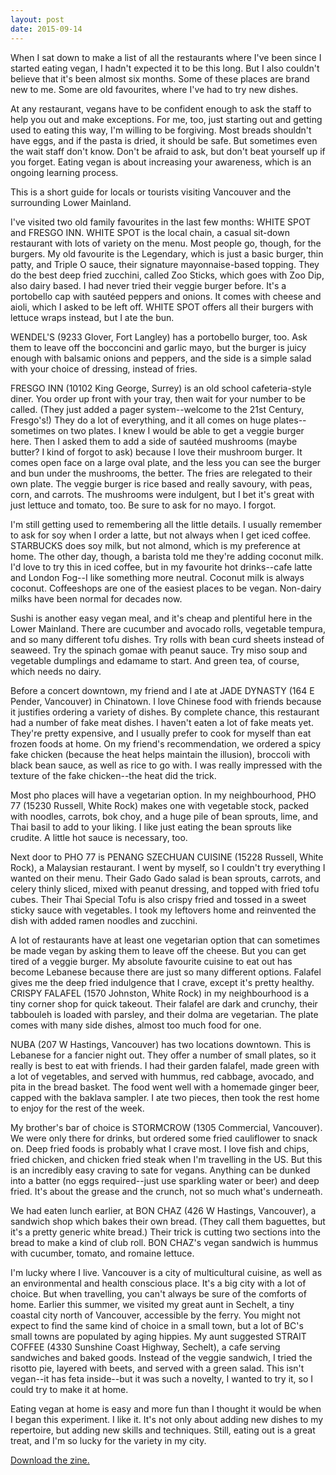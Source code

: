 ```yaml
---
layout: post
date: 2015-09-14
---
```


When I sat down to make a list of all the restaurants where I've been since I started eating vegan, I hadn't expected it to be this long. But I also couldn't believe that it's been almost six months. Some of these places are brand new to me. Some are old favourites, where I've had to try new dishes. 

At any restaurant, vegans have to be confident enough to ask the staff to help you out and make exceptions. For me, too, just starting out and getting used to eating this way, I'm willing to be forgiving. Most breads shouldn't have eggs, and if the pasta is dried, it should be safe. But sometimes even the wait staff don't know. Don't be afraid to ask, but don't beat yourself up if you forget. Eating vegan is about increasing your awareness, which is an ongoing learning process.

This is a short guide for locals or tourists visiting Vancouver and the surrounding Lower Mainland.

I've visited two old family favourites in the last few months: WHITE SPOT and FRESGO INN. WHITE SPOT is the local chain, a casual sit-down restaurant with lots of variety on the menu. Most people go, though, for the burgers. My old favourite is the Legendary, which is just a basic burger, thin patty, and Triple O sauce, their signature mayonnaise-based topping. They do the best deep fried zucchini, called Zoo Sticks, which goes with Zoo Dip, also dairy based. I had never tried their veggie burger before. It's a portobello cap with sautéed peppers and onions. It comes with cheese and aioli, which I asked to be left off. WHITE SPOT offers all their burgers with lettuce wraps instead, but I ate the bun.

WENDEL'S (9233 Glover, Fort Langley) has a portobello burger, too. Ask them to leave off the bocconcini and garlic mayo, but the burger is juicy enough with balsamic onions and peppers, and the side is a simple salad with your choice of dressing, instead of fries. 

FRESGO INN (10102 King George, Surrey) is an old school cafeteria-style diner. You order up front with your tray, then wait for your number to be called. (They just added a pager system--welcome to the 21st Century, Fresgo's!) They do a lot of everything, and it all comes on huge plates--sometimes on two plates. I knew I would be able to get a veggie burger here. Then I asked them to add a side of sautéed mushrooms (maybe butter? I kind of forgot to ask) because I love their mushroom burger. It comes open face on a large oval plate, and the less you can see the burger and bun under the mushrooms, the better. The fries are relegated to their own plate. The veggie burger is rice based and really savoury, with peas, corn, and carrots. The mushrooms were indulgent, but I bet it's great with just lettuce and tomato, too. Be sure to ask for no mayo. I forgot. 

I'm still getting used to remembering all the little details. I usually remember to ask for soy when I order a latte, but not always when I get iced coffee. STARBUCKS does soy milk, but not almond, which is my preference at home. The other day, though, a barista told me they're adding coconut milk. I'd love to try this in iced coffee, but in my favourite hot drinks--cafe latte and London Fog--I like something more neutral. Coconut milk is always coconut. Coffeeshops are one of the easiest places to be vegan. Non-dairy milks have been normal for decades now. 

Sushi is another easy vegan meal, and it's cheap and plentiful here in the Lower Mainland. There are cucumber and avocado rolls, vegetable tempura, and so many different tofu dishes. Try rolls with bean curd sheets instead of seaweed. Try the spinach gomae with peanut sauce. Try miso soup and vegetable dumplings and edamame to start. And green tea, of course, which needs no dairy.

Before a concert downtown, my friend and I ate at JADE DYNASTY (164 E Pender, Vancouver) in Chinatown. I love Chinese food with friends because it justifies ordering a variety of dishes. By complete chance, this restaurant had a number of fake meat dishes. I haven't eaten a lot of fake meats yet. They're pretty expensive, and I usually prefer to cook for myself than eat frozen foods at home. On my friend's recommendation, we ordered a spicy fake chicken (because the heat helps maintain the illusion), broccoli with black bean sauce, as well as rice to go with. I was really impressed with the texture of the fake chicken--the heat did the trick.

Most pho places will have a vegetarian option. In my neighbourhood, PHO 77 (15230 Russell, White Rock) makes one with vegetable stock, packed with noodles, carrots, bok choy, and a huge pile of bean sprouts, lime, and Thai basil to add to your liking. I like just eating the bean sprouts like crudite. A little hot sauce is necessary, too.

Next door to PHO 77 is PENANG SZECHUAN CUISINE (15228 Russell, White Rock), a Malaysian restaurant. I went by myself, so I couldn't try everything I wanted on their menu. Their Gado Gado salad is bean sprouts, carrots, and celery thinly sliced, mixed with peanut dressing, and topped with fried tofu cubes. Their Thai Special Tofu is also crispy fried and tossed in a sweet sticky sauce with vegetables. I took my leftovers home and reinvented the dish with added ramen noodles and zucchini.

A lot of restaurants have at least one vegetarian option that can sometimes be made vegan by asking them to leave off the cheese. But you can get tired of a veggie burger. My absolute favourite cuisine to eat out has become Lebanese because there are just so many different options. Falafel gives me the deep fried indulgence that I crave, except it's pretty healthy. CRISPY FALAFEL (1570 Johnston, White Rock) in my neighbourhood is a tiny corner shop for quick takeout. Their falafel are dark and crunchy, their tabbouleh is loaded with parsley, and their dolma are vegetarian. The plate comes with many side dishes, almost too much food for one.

NUBA (207 W Hastings, Vancouver) has two locations downtown. This is Lebanese for a fancier night out. They offer a number of small plates, so it really is best to eat with friends. I had their garden falafel, made green with a lot of vegetables, and served with hummus, red cabbage, avocado, and pita in the bread basket. The food went well with a homemade ginger beer, capped with the baklava sampler. I ate two pieces, then took the rest home to enjoy for the rest of the week.

My brother's bar of choice is STORMCROW (1305 Commercial, Vancouver). We were only there for drinks, but ordered some fried cauliflower to snack on. Deep fried foods is probably what I crave most. I love fish and chips, fried chicken, and chicken fried steak when I'm travelling in the US. But this is an incredibly easy craving to sate for vegans. Anything can be dunked into a batter (no eggs required--just use sparkling water or beer) and deep fried. It's about the grease and the crunch, not so much what's underneath.

We had eaten lunch earlier, at BON CHAZ (426 W Hastings, Vancouver), a sandwich shop which bakes their own bread. (They call them baguettes, but it's a pretty generic white bread.) Their trick is cutting two sections into the bread to make a kind of club roll. BON CHAZ's vegan sandwich is hummus with cucumber, tomato, and romaine lettuce. 

I'm lucky where I live. Vancouver is a city of multicultural cuisine, as well as an environmental and health conscious place. It's a big city with a lot of choice. But when travelling, you can't always be sure of the comforts of home. Earlier this summer, we visited my great aunt in Sechelt, a tiny coastal city north of Vancouver, accessible by the ferry. You might not expect to find the same kind of choice in a small town, but a lot of BC's small towns are populated by aging hippies. My aunt suggested STRAIT COFFEE (4330 Sunshine Coast Highway, Sechelt), a cafe serving sandwiches and baked goods. Instead of the veggie sandwich, I tried the risotto pie, layered with beets, and served with a green
salad. This isn't vegan--it has feta inside--but it was such a novelty, I wanted to try it, so I could try to make it at home.

Eating vegan at home is easy and more fun than I thought it would be when I began this experiment. I like it. It's not only about adding new dishes to my repertoire, but adding new skills and techniques. Still, eating out is a great treat, and I'm so lucky for the variety in my city.

[Download the zine.](http://jessdriscoll.com/files/vegan.pdf)
